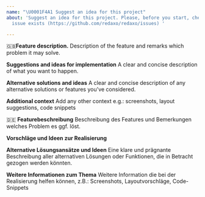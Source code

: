 ```yaml
---
name: "\U0001F4A1 Suggest an idea for this project"
about: 'Suggest an idea for this project. Please, before you start, check if an related
  issue exists (https://github.com/redaxo/redaxo/issues) '

---
```


🇬🇧**Feature description.**
Description of the feature and remarks which problem it may solve. 

**Suggestions and ideas for implementation**
A clear and concise description of what you want to happen.

**Alternative solutions and ideas**
A clear and concise description of any alternative solutions or features you've considered.

**Additional context**
Add any other context e.g.: screenshots, layout suggestions, code snippets


🇩🇪 **Featurebeschreibung**
Beschreibung des Features und Bemerkungen welches Problem es ggf. löst. 

**Vorschläge und Ideen zur Realisierung**

**Alternative Lösungsansätze und Ideen**
Eine klare und prägnante Beschreibung aller alternativen Lösungen oder Funktionen, die 
in Betracht gezogen werden könnten.

**Weitere Informationen zum Thema**
Weitere Information die bei der Realisierung helfen können,  z.B.: Screenshots, Layoutvorschläge, Code-Snippets
